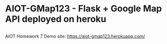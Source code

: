 # AIOT-GMap123 - Flask + Google Map API deployed on heroku
##
AIOT Homework 7
Demo site: https://aiot-gmap123.herokuapp.com/
